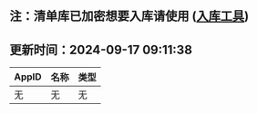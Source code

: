 ## 注：清单库已加密想要入库请使用 ([入库工具](https://github.com/BlankTMing/ManifestAutoUpdate/releases))

## 更新时间：2024-09-17 09:11:38
| AppID | 名称 | 类型  |
| :-------------------- | :----------------------------- | :----------- |
| 无 | 无 | 无 |
